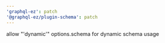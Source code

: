 ```yaml
---
'graphql-ez': patch
'@graphql-ez/plugin-schema': patch
---
```


allow "'dynamic'" options.schema for dynamic schema usage
